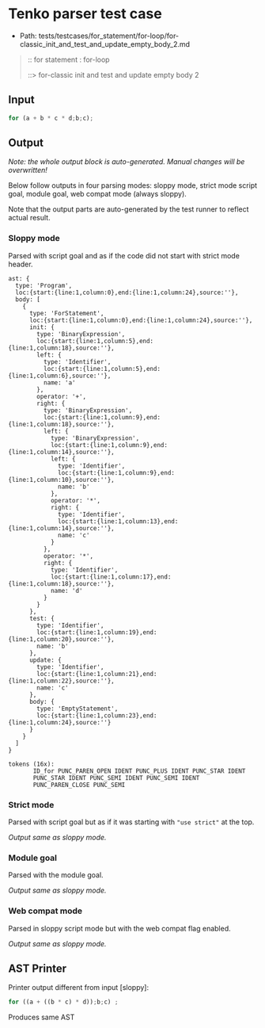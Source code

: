 # Tenko parser test case

- Path: tests/testcases/for_statement/for-loop/for-classic_init_and_test_and_update_empty_body_2.md

> :: for statement : for-loop
>
> ::> for-classic init and test and update empty body 2

## Input

`````js
for (a + b * c * d;b;c);
`````

## Output

_Note: the whole output block is auto-generated. Manual changes will be overwritten!_

Below follow outputs in four parsing modes: sloppy mode, strict mode script goal, module goal, web compat mode (always sloppy).

Note that the output parts are auto-generated by the test runner to reflect actual result.

### Sloppy mode

Parsed with script goal and as if the code did not start with strict mode header.

`````
ast: {
  type: 'Program',
  loc:{start:{line:1,column:0},end:{line:1,column:24},source:''},
  body: [
    {
      type: 'ForStatement',
      loc:{start:{line:1,column:0},end:{line:1,column:24},source:''},
      init: {
        type: 'BinaryExpression',
        loc:{start:{line:1,column:5},end:{line:1,column:18},source:''},
        left: {
          type: 'Identifier',
          loc:{start:{line:1,column:5},end:{line:1,column:6},source:''},
          name: 'a'
        },
        operator: '+',
        right: {
          type: 'BinaryExpression',
          loc:{start:{line:1,column:9},end:{line:1,column:18},source:''},
          left: {
            type: 'BinaryExpression',
            loc:{start:{line:1,column:9},end:{line:1,column:14},source:''},
            left: {
              type: 'Identifier',
              loc:{start:{line:1,column:9},end:{line:1,column:10},source:''},
              name: 'b'
            },
            operator: '*',
            right: {
              type: 'Identifier',
              loc:{start:{line:1,column:13},end:{line:1,column:14},source:''},
              name: 'c'
            }
          },
          operator: '*',
          right: {
            type: 'Identifier',
            loc:{start:{line:1,column:17},end:{line:1,column:18},source:''},
            name: 'd'
          }
        }
      },
      test: {
        type: 'Identifier',
        loc:{start:{line:1,column:19},end:{line:1,column:20},source:''},
        name: 'b'
      },
      update: {
        type: 'Identifier',
        loc:{start:{line:1,column:21},end:{line:1,column:22},source:''},
        name: 'c'
      },
      body: {
        type: 'EmptyStatement',
        loc:{start:{line:1,column:23},end:{line:1,column:24},source:''}
      }
    }
  ]
}

tokens (16x):
       ID_for PUNC_PAREN_OPEN IDENT PUNC_PLUS IDENT PUNC_STAR IDENT
       PUNC_STAR IDENT PUNC_SEMI IDENT PUNC_SEMI IDENT
       PUNC_PAREN_CLOSE PUNC_SEMI
`````

### Strict mode

Parsed with script goal but as if it was starting with `"use strict"` at the top.

_Output same as sloppy mode._

### Module goal

Parsed with the module goal.

_Output same as sloppy mode._

### Web compat mode

Parsed in sloppy script mode but with the web compat flag enabled.

_Output same as sloppy mode._

## AST Printer

Printer output different from input [sloppy]:

````js
for ((a + ((b * c) * d));b;c) ;
````

Produces same AST
